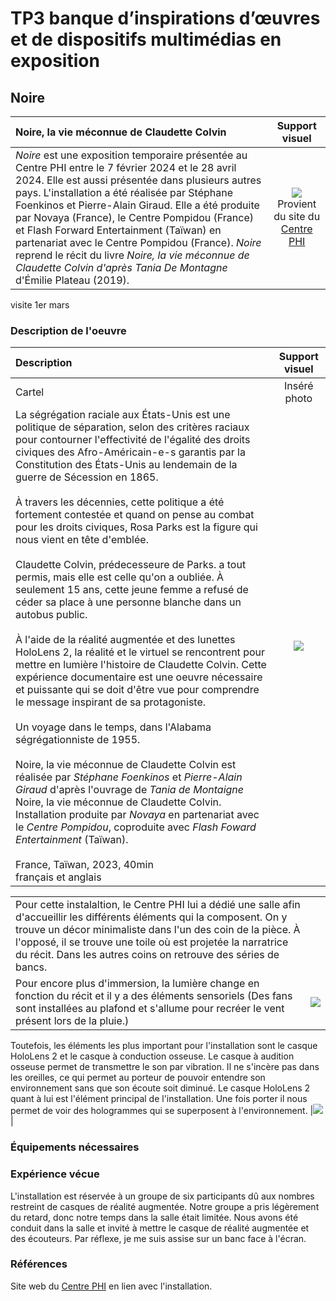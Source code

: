 # TP3 banque d’inspirations d’œuvres et de dispositifs multimédias en exposition
## Noire

|Noire, la vie méconnue de Claudette Colvin | Support visuel | 
| :---------------- | :------: |
| *Noire* est une exposition temporaire présentée au Centre PHI entre le 7 février 2024 et le 28 avril 2024. Elle est aussi présentée dans plusieurs autres pays. L'installation a été réalisée par Stéphane Foenkinos et Pierre-Alain Giraud. Elle a été produite par Novaya (France), le Centre Pompidou (France) et Flash Forward Entertainment (Taïwan) en partenariat avec le Centre Pompidou (France). *Noire* reprend le récit du livre *Noire, la vie méconnue de Claudette Colvin d'après Tania De Montagne* d'Émilie Plateau (2019).  | ![](.//media/NOIRE_scene_bus_PHI.jpg) <br> Provient du site du [Centre PHI](https://phi.ca/fr/evenements/noire-claudette-colvin/)|


visite 1er mars

### Description de l'oeuvre
|Description | Support visuel | 
| :---------------- | :------: |
|  Cartel   | Inséré photo |
| La ségrégation raciale aux États-Unis est une politique de séparation, selon des critères raciaux pour contourner l'effectivité de l'égalité des droits civiques des Afro-Américain-e-s garantis par la Constitution des États-Unis au lendemain de la guerre de Sécession en 1865. <br> <br> À travers les décennies, cette politique a été fortement contestée et quand on pense au combat pour les droits civiques, Rosa Parks est la figure qui nous vient en tête d'emblée. <br> <br> Claudette Colvin, prédecesseure de Parks. a tout permis, mais elle est celle qu'on a oubliée. À seulement 15 ans, cette jeune femme a refusé de céder sa place à une personne blanche dans un autobus public. <br> <br> À l'aide de la réalité augmentée et des lunettes HoloLens 2, la réalité et le virtuel se rencontrent pour mettre en lumière l'histoire de Claudette Colvin. Cette expérience documentaire est une oeuvre nécessaire et puissante qui se doit d'être vue pour comprendre le message inspirant de sa protagoniste. <br> <br> Un voyage dans le temps, dans l'Alabama ségrégationniste de 1955. <br> <br> Noire, la vie méconnue de Claudette Colvin est réalisée par *Stéphane Foenkinos* et *Pierre-Alain Giraud* d'après l'ouvrage de *Tania de Montaigne* Noire, la vie méconnue de Claudette Colvin. Installation produite par *Novaya* en partenariat avec le *Centre Pompidou*, coproduite avec *Flash Foward Entertainment* (Taïwan). <br> <br> France, Taïwan, 2023, 40min <br> français et anglais | ![](.//media/NOIRE_affiche_descriptif.jpg) |

|||
| :---------------- | :------: |
|Pour cette instalaltion, le Centre PHI lui a dédié une salle afin d'accueillir les différents éléments qui la composent. On y trouve un décor minimaliste dans l'un des coin de la pièce. À l'opposé, il se trouve une toile où est projetée la narratrice du récit. Dans les autres coins on retrouve des séries de bancs. <br>
Pour encore plus d'immersion, la lumière change en fonction du récit et il y a des éléments sensoriels (Des fans sont installées au plafond et s'allume pour recréer le vent présent lors de la pluie.) |![](.//media/NOIRE_croquis.jpg)|
Toutefois, les éléments les plus important pour l'installation sont le casque HoloLens 2 et le casque à conduction osseuse. Le casque à audition osseuse permet de transmettre le son par vibration. Il ne s'incère pas dans les oreilles, ce qui permet au porteur de pouvoir entendre son environnement sans que son écoute soit diminué. Le casque HoloLens 2 quant à lui est l'élément principal de l'installation. Une fois porter il nous permet de voir des hologrammes qui se superposent à l'environnement. 
|![](.//media/NOIRE_casque.jpg)|
### Équipements nécessaires



### Expérience vécue
L'installation est réservée à un groupe de six participants dû aux nombres restreint de casques de réalité augmentée. Notre groupe a pris légèrement du retard, donc notre temps dans la salle était limitée. Nous avons été conduit dans la salle et invité à mettre le casque de réalité augmentée et des écouteurs. Par réflexe, je me suis assise sur un banc face à l'écran.



### Références
Site web du [Centre PHI](https://phi.ca/fr/evenements/noire-claudette-colvin/#plus-infos) en lien avec l'installation.




